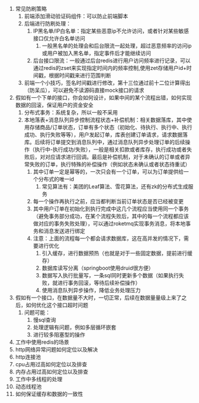 1. 常见防刷策略
	1. 前端添加滑动验证码组件：可以防止前端脚本
	2. 后端进行防刷处理：
		1. IP黑名单/IP白名单：指定某些恶意ip不允许访问，或者针对某些敏感接口仅允许白名单访问
			1. 一般黑名单的处理会和后台限流一起处理，超过恶意频率的访问ip或用户被加入黑名单，指定事件后才能继续访问
		2. 后台接口限流：一般通过后台redis进行用户访问频率进行记录，可以通过redis的zset来实现指定时间内的频率控制,使用zet存储用户id+时间戳，根据时间戳来进行范围判断
	3. 前端一个小技巧，签名时间戳进行修改，第十三位通过前十二位计算得出（防呆瓜），可以避免不读源码直接mock接口的请求
2. 假如有一个下单的接口，你会如何设计，如果中间的某个流程出错，如何实现数据的回滚，保证用户的资金安全
	1. 分布式事务：系统复杂，所以一般不采用
	2. 本地落表+消息队列异步控制流程状态+补偿机制：相关数据落库，其中使用存储商品/订单状态，订单有多个状态（初始化、待执行、执行中、执行成功、执行失败等等），用户发起订单，库表创建订单请求，请求数据落库。后续将订单提交到消息队列中，通过消息队列异步处理订单的后续操作（执行中-执行成功/失败），一般是相关扣款或者库存，执行成功或者失败后，对对应请求进行回调。最后是补偿机制，对于未确认的订单或者异常失败的订单，执行特殊的补偿操作（例如状态未确认或者状态待重试）
		1. 其中订单一定是幂等的，一次只会有一个订单，可以为订单提供给一个分布式的唯一id
			1. 常见算法有：美团的Leaf算法、雪花算法，还有zk的分布式生成服务
		2. 每一个操作再执行之前，应当都判断当前订单状态是否已经被变更
		3. 其中用户订单在初始化到执行完成中这几个流程应当使用同一个事务（避免事务部分成功，在某个流程失败后，其中的每一个流程都应该做对应的事务失败处理），可以通过roketmq实现事务消息，将本地事务和消息发送进行绑定
		4. 注意：上面的流程每一个都会请求数据库，这在高并发的情况下，需要进行优化
			1. 引入缓存，进行数据预热（也就是对于一些固定数据，提前进行缓存）
			2. 数据库读写分离（springboot使用druid很方便）
			3. 数据写入执行批量写，一条sql同时更新多个数据（如果执行失败，就进行事务回滚，等待后续补偿操作）
			4. 使用消息队列异步操作，降低业务处理压力
3. 假如有一个接口，在数据量不大时，一切正常，后续在数据量量级上来了之后，如何优化这个接口超时问题
	1. 问题可能：
		1. 慢sql查询
		2. 处理逻辑有问题，例如多层循环嵌套
		3. 进行较多阻塞型的操作
4. 工作中使用redis的场景
5. http网络异常问题如何定位以及解决
6. http连接池
7. cpu占用过高如何定位以及排查
8. 内存占用过高如何定位以及排查
9. 工作中多线程的处理
10. 动态线程池
11. 如何保证缓存和数据的一致性
